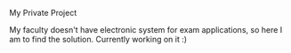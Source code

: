 My Private Project

My faculty doesn't have electronic system for exam applications, so here I am to find the solution. Currently working on it :)
